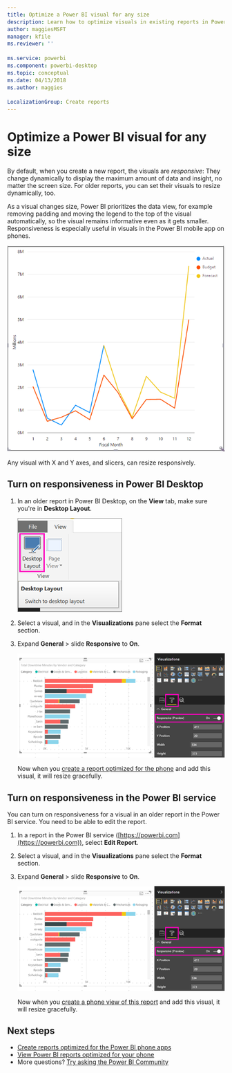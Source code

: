 ```yaml
---
title: Optimize a Power BI visual for any size
description: Learn how to optimize visuals in existing reports in Power BI Desktop and the Power BI service for the Power BI phone apps.
author: maggiesMSFT
manager: kfile
ms.reviewer: ''

ms.service: powerbi
ms.component: powerbi-desktop
ms.topic: conceptual
ms.date: 04/13/2018
ms.author: maggies

LocalizationGroup: Create reports
---
```

# Optimize a Power BI visual for any size
By default, when you create a new report, the visuals are *responsive*: They change dynamically to display the maximum amount of data and insight, no matter the screen size. For older reports, you can set their visuals to resize dynamically, too.

As a visual changes size, Power BI prioritizes the data view, for example removing padding and moving the legend to the top of the visual automatically, so the visual remains informative even as it gets smaller. Responsiveness is especially useful in visuals in the Power BI mobile app on phones.

![Responsive visual resizing](./media/desktop-create-responsive-visuals/power-bi-responsive-visual.gif)

Any visual with X and Y axes, and slicers, can resize responsively.

## Turn on responsiveness in Power BI Desktop
1. In an older report in Power BI Desktop, on the **View** tab, make sure you're in **Desktop Layout**.
   
    ![Desktop Layout icon](./media/desktop-create-responsive-visuals/power-bi-desktop-layout.png)
2. Select a visual, and in the **Visualizations** pane select the **Format** section.
3. Expand **General** > slide **Responsive** to **On**.
   
    ![Responsive on](././media/desktop-create-responsive-visuals/power-bi-turn-responsive-on.png)
   
     Now when you [create a report optimized for the phone](../desktop-create-phone-report.md) and add this visual, it will resize gracefully.

## Turn on responsiveness in the Power BI service
You can turn on responsiveness for a visual in an older report in the Power BI service. You need to be able to edit the report.

1. In a report in the Power BI service ([https://powerbi.com](https://powerbi.com)), select **Edit Report**.
2. Select a visual, and in the **Visualizations** pane select the **Format** section.
3. Expand **General** > slide **Responsive** to **On**.
   
    ![Responsive on](././media/desktop-create-responsive-visuals/power-bi-turn-responsive-on.png)
   
     Now when you [create a phone view of this report](../desktop-create-phone-report.md) and add this visual, it will resize gracefully.

## Next steps
* [Create reports optimized for the Power BI phone apps](../desktop-create-phone-report.md)
* [View Power BI reports optimized for your phone](../mobile-apps-view-phone-report.md)
* More questions? [Try asking the Power BI Community](http://community.powerbi.com/)

